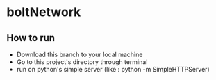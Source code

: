 # boltNetwork
## How to run
* Download this branch to your local machine 
* Go to this project's directory through terminal
* run on python's simple server (like : python -m SimpleHTTPServer)

